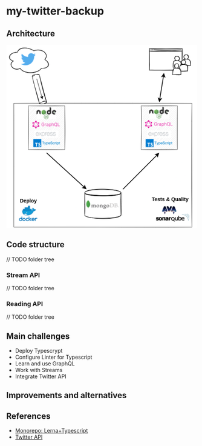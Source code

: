 # my-twitter-backup

## Architecture

![Technical architecture](doc/images/streaming-twitter.drawio.png)

## Code structure

// TODO folder tree

### Stream API

// TODO folder tree

### Reading API

// TODO folder tree

## Main challenges

- Deploy Typescrypt
- Configure Linter for Typescript
- Learn and use GraphQL
- Work with Streams
- Integrate Twitter API

## Improvements and alternatives

## References

- [Monorepo: Lerna+Typescript](https://github.com/abd1tus/typescript-monorepo-example)
- [Twitter API](https://developer.twitter.com/en/docs/twitter-api/getting-started/getting-access-to-the-twitter-api)